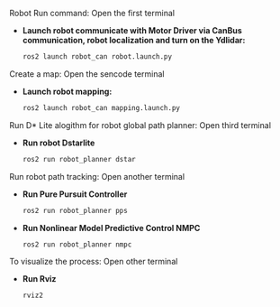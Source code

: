 Robot Run command:
Open the first terminal
- **Launch robot communicate with Motor Driver via CanBus communication, robot localization and turn on the Ydlidar:**
    ```sh
    ros2 launch robot_can robot.launch.py
    ```

Create a map:
Open the sencode terminal 
- **Launch robot mapping:**
    ```sh
    ros2 launch robot_can mapping.launch.py
    ```
Run D* Lite alogithm for robot global path planner:
Open third terminal
- **Run robot Dstarlite**
  ```sh
  ros2 run robot_planner dstar
  ```
Run robot path tracking:
Open another terminal
- **Run Pure Pursuit Controller**
    ```sh
    ros2 run robot_planner pps
    ```
- **Run Nonlinear Model Predictive Control NMPC**
  ```sh
  ros2 run robot_planner nmpc
  ```

To visualize the process:
Open other terminal
- **Run Rviz**
  ```sh
  rviz2
  ```
  
    
